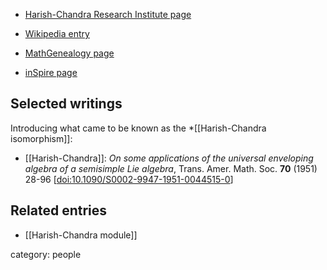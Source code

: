 
* [Harish-Chandra Research Institute page](https://www.hri.res.in/about/harish-chandra/)

* [Wikipedia entry](https://en.m.wikipedia.org/wiki/Harish-Chandra)

* [MathGenealogy page](https://www.genealogy.math.ndsu.nodak.edu/id.php?id=92483)

* [inSpire page](https://inspirehep.net/authors/2262720)

## Selected writings

Introducing what came to be known as the *[[Harish-Chandra isomorphism]]:

* [[Harish-Chandra]]: *On some applications of the universal enveloping algebra of a semisimple Lie algebra*, Trans. Amer. Math. Soc. **70** (1951) 28-96 &lbrack;[doi:10.1090/S0002-9947-1951-0044515-0](https://doi.org/10.1090/S0002-9947-1951-0044515-0)&rbrack;

## Related entries

* [[Harish-Chandra module]]





category: people
